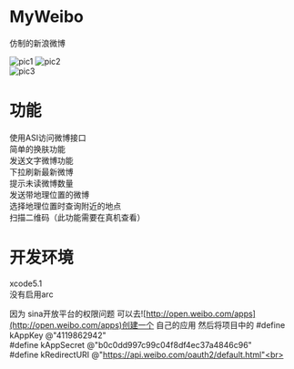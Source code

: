 MyWeibo
=======

仿制的新浪微博

![pic1](/pics/pic1.png)   ![pic2](/pics/pic2.png) <br> 
![pic3](/pics/pic3.png)

功能
=======
使用ASI访问微博接口 <br>
简单的换肤功能 <br>
发送文字微博功能 <br>
下拉刷新最新微博 <br>
提示未读微博数量 <br>
发送带地理位置的微博<br>
选择地理位置时查询附近的地点<br>
扫描二维码（此功能需要在真机查看）<br>

开发环境
=======
xcode5.1<br>
没有启用arc

因为 sina开放平台的权限问题  可以去![http://open.weibo.com/apps](http://open.weibo.com/apps)创建一个 自己的应用 然后将项目中的 
#define kAppKey         @"4119862942"<br>
#define kAppSecret      @"b0c0dd997c99c04f8df4ec37a4846c96"<br>
#define kRedirectURI    @"https://api.weibo.com/oauth2/default.html"<br>
